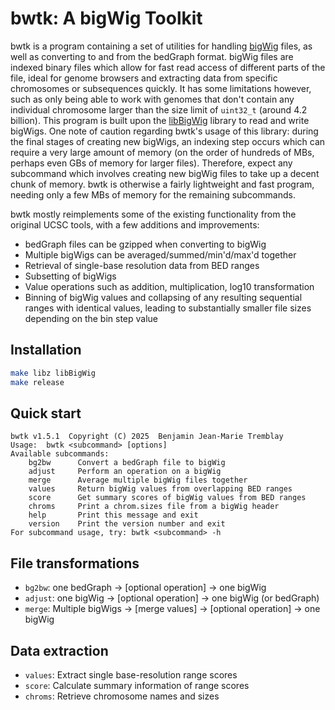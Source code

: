 # bwtk: A bigWig Toolkit

bwtk is a program containing a set of utilities for handling [bigWig](https://genome.ucsc.edu/goldenpath/help/bigWig.html)
files, as well as converting to and from the bedGraph format. bigWig files
are indexed binary files which allow for fast read access of different
parts of the file, ideal for genome browsers and extracting data from specific
chromosomes or subsequences quickly. It has some limitations however, such as
only being able to work with genomes that don't contain any individual
chromosome larger than the size limit of `uint32_t` (around 4.2 billion).
This program is built upon the
[libBigWig](https://github.com/dpryan79/libBigWig) library to read and write
bigWigs. One note of caution regarding bwtk's usage of this library: during the
final stages of creating new bigWigs, an indexing step occurs which can require
a very large amount of memory (on the order of hundreds of MBs, perhaps even
GBs of memory for larger files). Therefore, expect any subcommand which involves creating new bigWig files to take up a decent chunk of memory. bwtk is otherwise a fairly lightweight and fast program, needing only a few MBs of memory for the remaining subcommands.

bwtk mostly reimplements some of the existing functionality from the original UCSC tools, with a few additions and improvements:

- bedGraph files can be gzipped when converting to bigWig
- Multiple bigWigs can be averaged/summed/min'd/max'd together
- Retrieval of single-base resolution data from BED ranges
- Subsetting of bigWigs
- Value operations such as addition, multiplication, log10 transformation
- Binning of bigWig values and collapsing of any resulting sequential ranges with identical values, leading to substantially smaller file sizes depending on the bin step value

## Installation

```sh
make libz libBigWig
make release
```

## Quick start

```
bwtk v1.5.1  Copyright (C) 2025  Benjamin Jean-Marie Tremblay
Usage:  bwtk <subcommand> [options]
Available subcommands:
    bg2bw      Convert a bedGraph file to bigWig
    adjust     Perform an operation on a bigWig
    merge      Average multiple bigWig files together
    values     Return bigWig values from overlapping BED ranges
    score      Get summary scores of bigWig values from BED ranges
    chroms     Print a chrom.sizes file from a bigWig header
    help       Print this message and exit
    version    Print the version number and exit
For subcommand usage, try: bwtk <subcommand> -h
```

## File transformations

- `bg2bw`: one bedGraph -> [optional operation] -> one bigWig
- `adjust`: one bigWig -> [optional operation] -> one bigWig (or bedGraph)
- `merge`: Multiple bigWigs -> [merge values] -> [optional operation] -> one bigWig

## Data extraction

- `values`: Extract single base-resolution range scores
- `score`: Calculate summary information of range scores
- `chroms`: Retrieve chromosome names and sizes


